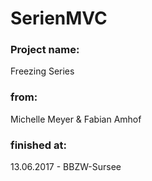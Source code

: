 # SerienMVC
<h3>Project name:</h3> Freezing Series<br/>
<h3>from:</h3> Michelle Meyer & Fabian Amhof<br/>
<h3>finished at:</h3> 13.06.2017 - BBZW-Sursee
